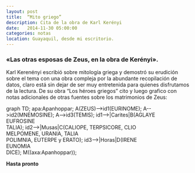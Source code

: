 ```yaml
---
layout: post
title:  “Mito griego”
description: Cita de la obra de Karl Kerényi
date:   2014-11-30 05:00:00
categories: notas
location: Guayaquil, desde mi escritorio.
---
```


### &laquo;Las otras esposas de Zeus, en la obra de Kerényi&raquo;.

Karl Kerenényi escribió sobre mitología griega y demostró su erudición sobre el tema con una obra compleja por la abundante recopilación de datos, claro está sin dejar de ser muy entretenida para quienes disfrutamos de la lectura. De su obra “Los héroes griegos” cito y luego grafico con notas adicionales de otras fuentes sobre los matrimonios de Zeus:

<div class="mermaid">
    graph TD;
        apa:Apanhoppar;
        A(ZEUS)-->id1(EURINOME);
        A-->id2(MNEMOSINE);
        A-->id3(TEMIS);
        id1-->|Carites|B(AGLAYE <br> EUFROSINE <br> TALIA);
        id2-->|Musas|C(CALIOPE, TERPSICORE, CLIO <br> MELPOMENE, URANIA, TALIA <br> POLIMNIA, EUTERPE y ERATO);
        id3-->|Horas|D(IRENE <br> EUNOMIA <br> DICE);
        M((axa:Apanhoppar));    
</div>

**Hasta pronto**
